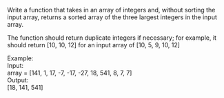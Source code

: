 Write a function that takes in an array of integers and, without sorting the input array, returns a sorted array of the three largest integers in the input array.

The function should return duplicate integers if necessary; for example, it should return [10, 10, 12] for an input array of [10, 5, 9, 10, 12]

Example:<br>
Input:<br>
array = [141, 1, 17, -7, -17, -27, 18, 541, 8, 7, 7]<br>
Output:<br>
[18, 141, 541]
